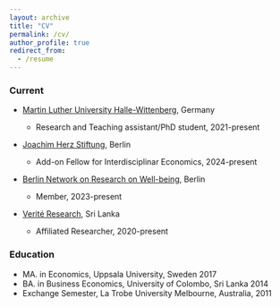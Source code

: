 ```yaml
---
layout: archive
title: "CV"
permalink: /cv/
author_profile: true
redirect_from:
  - /resume
---
```


<!--You can download a PDF copy of my CV [here](/files/SFernando-CV.pdf).-->

### Current

* [Martin Luther University Halle-Wittenberg](https://oekonometrie.wiwi.uni-halle.de/), Germany
  * Research and Teaching assistant/PhD student, 2021-present
  
* [Joachim Herz Stiftung](https://www.joachim-herz-stiftung.de/en/research/promotion-of-young-talents/add-on-fellowships-for-interdisciplinary-economics), Berlin
   * Add-on Fellow for Interdisciplinar Economics, 2024-present

* [Berlin Network on Research on Well-being](https://www.wiwiss.fu-berlin.de/en/forschung/research-on-wellbeing/members/index.html), Berlin
   * Member, 2023-present

* [Verité Research](https://www.veriteresearch.org/), Sri Lanka
  * Affiliated Researcher, 2020-present
  
### Education

* MA. in Economics, Uppsala University, Sweden 2017
* BA. in Business Economics, University of Colombo, Sri Lanka 2014
* Exchange Semester, La Trobe University Melbourne, Australia, 2011
